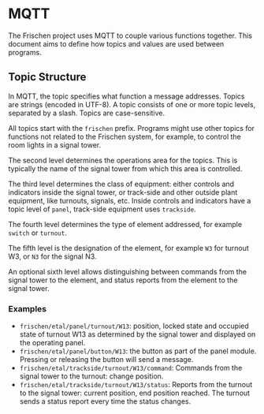 # MQTT

The Frischen project uses MQTT to couple various functions together. This document aims to define how topics and values are used between programs.

## Topic Structure

In MQTT, the topic specifies what function a message addresses. Topics are strings (encoded in UTF-8). A topic consists of one or more topic levels, separated by a slash. Topics are case-sensitive.

All topics start with the `frischen` prefix. Programs might use other topics for functions not related to the Frischen system, for example, to control the room lights in a signal tower.

The second level determines the operations area for the topics. This is typically the name of the signal tower from which this area is controlled.

The third level determines the class of equipment: either controls and indicators inside the signal tower, or track-side and other outside plant equipment, like turnouts, signals, etc. Inside controls and indicators have a topic level of `panel`, track-side equipment uses `trackside`.

The fourth level determines the type of element addressed, for example `switch` or `turnout`.

The fifth level is the designation of the element, for example `W3` for turnout W3, or `N3` for the signal N3.

An optional sixth level allows distinguishing between commands from the signal tower to the element, and status reports from the element to the signal tower.

### Examples

* `frischen/etal/panel/turnout/W13`: position, locked state and occupied state of turnout W13 as determined by the signal tower and displayed on the operating panel.
* `frischen/etal/panel/button/W13`: the button as part of the panel module. Pressing or releasing the button will send a message.
* `frischen/etal/trackside/turnout/W13/command`: Commands from the signal tower to the turnout: change position.
* `frischen/etal/trackside/turnout/W13/status`: Reports from the turnout to the signal tower: current position, end position reached. The turnout sends a status report every time the status changes.

